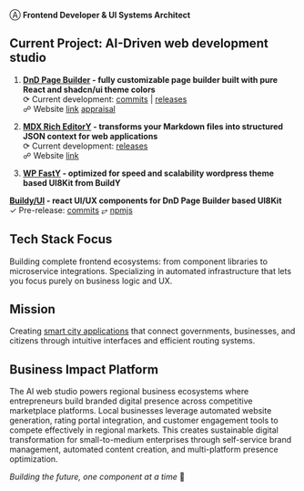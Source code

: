 Ⓐ **Frontend Developer & UI Systems Architect**

## Current Project: AI-Driven web development studio

1. **[DnD Page Builder](https://github.com/alexy-os/page-builder) - fully customizable page builder built with pure React and shadcn/ui theme colors**  
⟳ Current development: [commits](https://github.com/alexy-os/page-builder/commits/main/) | [releases](https://github.com/alexy-os/page-builder/releases)  
☍ Website [link](https://builddy.vercel.app/) [appraisal](https://github.com/alexy-os/page-builder/blob/content/src/components/blocks/hero/workup.md)

2. **[MDX Rich EditorY](https://github.com/alexy-os/mdx-editory) - transforms your Markdown files into structured JSON context for web applications**  
⟳ Current development: [releases](https://github.com/alexy-os/mdx-editory/releases)  
☍ Website [link](https://editory.vercel.app/)

3. **[WP FastY](https://github.com/alexy-os/wp-fasty) - optimized for speed and scalability wordpress theme based UI8Kit from BuildY**

**[Buildy/UI](https://github.com/buildy-ui/ui) - react UI/UX components for DnD Page Builder based UI8Kit**  
✓ Pre-release: [commits](https://github.com/buildy-ui/ui/commits/main) ⥂ [npmjs](https://www.npmjs.com/org/ui8kit)   

## Tech Stack Focus

Building complete frontend ecosystems: from component libraries to microservice integrations. Specializing in automated infrastructure that lets you focus purely on business logic and UX.

## Mission

Creating [smart city applications](https://ecocity.alexy-os.com/) that connect governments, businesses, and citizens through intuitive interfaces and efficient routing systems.

## Business Impact Platform

The AI web studio powers regional business ecosystems where entrepreneurs build branded digital presence across competitive marketplace platforms. Local businesses leverage automated website generation, rating portal integration, and customer engagement tools to compete effectively in regional markets. This creates sustainable digital transformation for small-to-medium enterprises through self-service brand management, automated content creation, and multi-platform presence optimization.

*Building the future, one component at a time* 🎯
